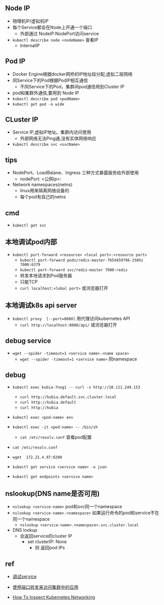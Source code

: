 ## Node IP
+ 物理机IP/虚拟机IP
+ 每个Service都会在Node上开通一个端口
    + 外部通过 NodeIP:NodePort访问service
+ `kubectl describe node <nodeName>` 查看IP
    + InternalIP

## Pod IP
+ Docker Engine根据docker网桥的IP地址段分配,虚拟二层网络
+ 同Service下的Pod根据PodIP相互通信
    + 不同Service下的Pod，集群间pod通信用到Cluster IP
+ pod和集群外通信,要用到 Node IP
+ `kubectl describe pod <podName>`
+ `kubectl get pod -o wide`

## CLuster IP
+ Service IP,虚拟IP地址。集群内访问使用
    + 外部网络无法Ping通,没有实体网络响应
+ `kubectl describe svc <svcName>`



## tips
+ NodePort、LoadBalane、Ingress 三种方式暴露服务给外部使用
  + nodePort: <公网ip>:<nodePort>
+ Network namespaces(netns)
    + linux用来隔离网络设备的
    + 每个pod有自己的netns

## cmd
+ `kubectl get svc`



## 本地调试pod内部
+ `kubectl port-forward <resource> <local port>:<resource port>`
    + `kubectl port-forward pods/redis-master-765d459796-258hz 7000:6379`
    + `kubectl port-forward svc/redis-master 7000:redis`
    + 转发本地请求到Pod服务器
    + 只能TCP
    + `curl localhost:<lobal port>`   或浏览器打开


## 本地调试k8s api server
+ `kubectl proxy  [--port=8080]`  用代理访问kubernetes API
    + `curl http://localhost:8080/api/`   或浏览器打开


## debug service
+ `wget --spider -timeout=1 <service name>.<name space>`
  + `wget --spider -timeout=1 <service name>` 同namespace


## debug
+ `kubectl exec kubia-7nog1 -- curl -s http://10.111.249.153`
  + `curl http://kubia.default.svc.cluster.local`
  + `curl http://kubia.default`
  + `curl http://kubia`
+ `kubectl exec <pod-name> env`
+ `kubectl exec -it <pod-name> -- /bin/sh`
  + `cat /etc/resolv.conf` 查看pod配置


+ `cat /etc/resolv.conf`
<!-- Pod中是否可以通过IP访问service -->
+ `wget  172.21.4.97:8200`
<!-- 查看service配置 -->
+ `kubectl get service <service name> -o json`
<!-- 查看endpoints -->
+ `kubectl get endpoints <service name>`

## nslookup(DNS name是否可用)
<!-- Pod是否可以通过DNS name访问service -->
+ `nslookup <service-name>` pod和svc同一个namespace
+ `nslookup <service-name>.<namespace>` 如果运行命令的pod和service不在同一个namespace
  + `nslookup <service-name>.<namespace>.svc.cluster.local`
+ DNS lookup 
  + 会返回service的cluster IP
    + set clusterIP: None
      + 则 返回pod IPs



## ref
+ [调试service](https://kubernetes.io/zh/docs/tasks/debug-application-cluster/debug-service/)
+ [使用端口转发来访问集群中的应用](https://kubernetes.io/zh/docs/tasks/access-application-cluster/port-forward-access-application-cluster/)

+ [How To Inspect Kubernetes Networking](https://www.digitalocean.com/community/tutorials/how-to-inspect-kubernetes-networking)